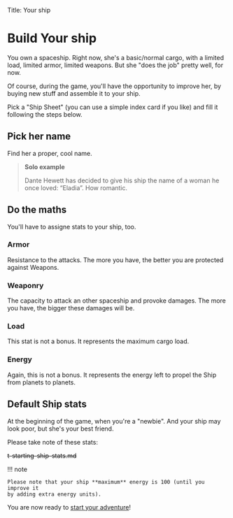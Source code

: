 Title: Your ship

# Build Your ship

You own a spaceship. Right now, she's a basic/normal cargo, with a limited load,
limited armor, limited weapons. But she "does the job" pretty well, for now.

Of course, during the game, you'll have the opportunity to improve her, by buying
new stuff and assemble it to your ship.

Pick a "Ship Sheet" (you can use a simple index card if you like) and fill it
following the steps below.

## Pick her name

Find her a proper, cool name.

> **Solo example**
>
> Dante Hewett has decided to give his ship the name of a woman he once loved:
> “Eladia”. How romantic.

## Do the maths

You'll have to assigne stats to your ship, too.

### Armor

Resistance to the attacks. The more you have, the better you are protected
against Weapons.

### Weaponry

The capacity to attack an other spaceship and provoke damages. The more you have,
the bigger these damages will be.

### Load

This stat is not a bonus. It represents the maximum cargo load.

### Energy

Again, this is not a bonus. It represents the energy left to propel the Ship 
from planets to planets.

## Default Ship stats

At the beginning of the game, when you're a "newbie". And your ship may look
poor, but she's your best friend.

Please take note of these stats:

~~t-starting-ship-stats.md~~

!!! note

    Please note that your ship **maximum** energy is 100 (until you improve it
    by adding extra energy units).

You are now ready to [start your adventure][adventure]!

[adventure]: ../adventure/
